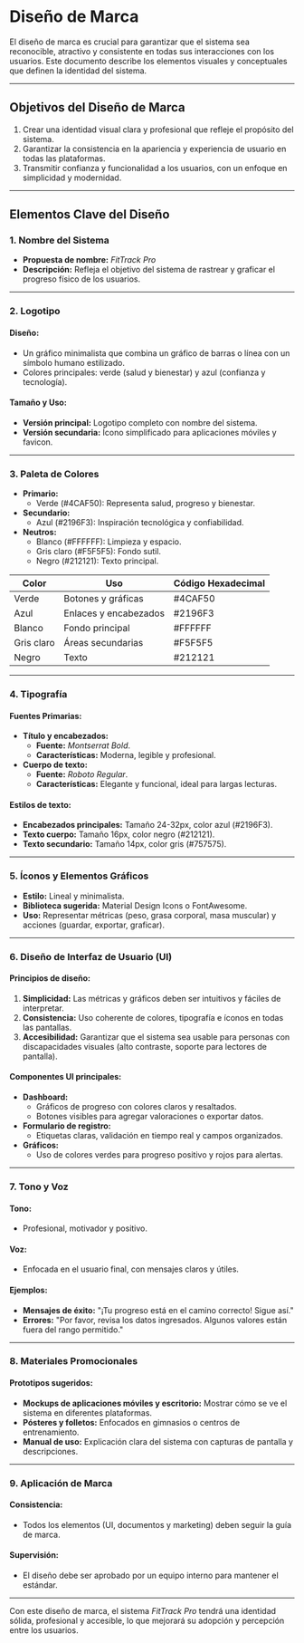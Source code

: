 # Diseño de Marca

El diseño de marca es crucial para garantizar que el sistema sea reconocible, atractivo y consistente en todas sus interacciones con los usuarios. Este documento describe los elementos visuales y conceptuales que definen la identidad del sistema.

---

## **Objetivos del Diseño de Marca**

1. Crear una identidad visual clara y profesional que refleje el propósito del sistema.
2. Garantizar la consistencia en la apariencia y experiencia de usuario en todas las plataformas.
3. Transmitir confianza y funcionalidad a los usuarios, con un enfoque en simplicidad y modernidad.

---

## **Elementos Clave del Diseño**

### 1. **Nombre del Sistema**

- **Propuesta de nombre:** *FitTrack Pro*
- **Descripción:** Refleja el objetivo del sistema de rastrear y graficar el progreso físico de los usuarios.

---

### 2. **Logotipo**

#### **Diseño:**

- Un gráfico minimalista que combina un gráfico de barras o línea con un símbolo humano estilizado.
- Colores principales: verde (salud y bienestar) y azul (confianza y tecnología).

#### **Tamaño y Uso:**

- **Versión principal:** Logotipo completo con nombre del sistema.
- **Versión secundaria:** Ícono simplificado para aplicaciones móviles y favicon.

---

### 3. **Paleta de Colores**

- **Primario:**  
  - Verde (#4CAF50): Representa salud, progreso y bienestar.
- **Secundario:**  
  - Azul (#2196F3): Inspiración tecnológica y confiabilidad.
- **Neutros:**  
  - Blanco (#FFFFFF): Limpieza y espacio.
  - Gris claro (#F5F5F5): Fondo sutil.
  - Negro (#212121): Texto principal.

| Color       | Uso                    | Código Hexadecimal |
|-------------|------------------------|--------------------|
| Verde       | Botones y gráficas     | #4CAF50            |
| Azul        | Enlaces y encabezados  | #2196F3            |
| Blanco      | Fondo principal        | #FFFFFF            |
| Gris claro  | Áreas secundarias      | #F5F5F5            |
| Negro       | Texto                  | #212121            |

---

### 4. **Tipografía**

#### **Fuentes Primarias:**

- **Título y encabezados:** 
  - **Fuente:** *Montserrat Bold*.
  - **Características:** Moderna, legible y profesional.
- **Cuerpo de texto:**
  - **Fuente:** *Roboto Regular*.
  - **Características:** Elegante y funcional, ideal para largas lecturas.

#### **Estilos de texto:**

- **Encabezados principales:** Tamaño 24-32px, color azul (#2196F3).
- **Texto cuerpo:** Tamaño 16px, color negro (#212121).
- **Texto secundario:** Tamaño 14px, color gris (#757575).

---

### 5. **Íconos y Elementos Gráficos**

- **Estilo:** Lineal y minimalista.
- **Biblioteca sugerida:** Material Design Icons o FontAwesome.
- **Uso:** Representar métricas (peso, grasa corporal, masa muscular) y acciones (guardar, exportar, graficar).

---

### 6. **Diseño de Interfaz de Usuario (UI)**

#### **Principios de diseño:**

1. **Simplicidad:** Las métricas y gráficos deben ser intuitivos y fáciles de interpretar.
2. **Consistencia:** Uso coherente de colores, tipografía e íconos en todas las pantallas.
3. **Accesibilidad:** Garantizar que el sistema sea usable para personas con discapacidades visuales (alto contraste, soporte para lectores de pantalla).

#### **Componentes UI principales:**

- **Dashboard:** 
  - Gráficos de progreso con colores claros y resaltados.
  - Botones visibles para agregar valoraciones o exportar datos.
- **Formulario de registro:** 
  - Etiquetas claras, validación en tiempo real y campos organizados.
- **Gráficos:** 
  - Uso de colores verdes para progreso positivo y rojos para alertas.

---

### 7. **Tono y Voz**

#### **Tono:**

- Profesional, motivador y positivo.

#### **Voz:**

- Enfocada en el usuario final, con mensajes claros y útiles.

#### **Ejemplos:**

- **Mensajes de éxito:** "¡Tu progreso está en el camino correcto! Sigue así."
- **Errores:** "Por favor, revisa los datos ingresados. Algunos valores están fuera del rango permitido."

---

### 8. **Materiales Promocionales**

#### **Prototipos sugeridos:**

- **Mockups de aplicaciones móviles y escritorio:** Mostrar cómo se ve el sistema en diferentes plataformas.
- **Pósteres y folletos:** Enfocados en gimnasios o centros de entrenamiento.
- **Manual de uso:** Explicación clara del sistema con capturas de pantalla y descripciones.

---

### 9. **Aplicación de Marca**

#### **Consistencia:**

- Todos los elementos (UI, documentos y marketing) deben seguir la guía de marca.
  
#### **Supervisión:**

- El diseño debe ser aprobado por un equipo interno para mantener el estándar.

---

Con este diseño de marca, el sistema *FitTrack Pro* tendrá una identidad sólida, profesional y accesible, lo que mejorará su adopción y percepción entre los usuarios.